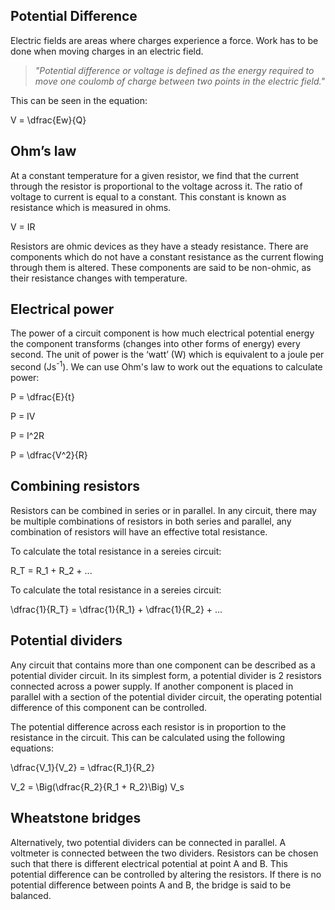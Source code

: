 ## Potential Difference
Electric fields are areas where charges experience a force. Work has to be done when moving charges in an electric field.

> *"Potential difference or voltage is defined as the energy required to move one coulomb of charge between two points in the electric field."*

This can be seen in the equation:

<p>V = \dfrac{Ew}{Q}</p>

## Ohm’s law
At a constant temperature for a given resistor, we find that the current through the resistor is proportional to the voltage across it. The ratio of voltage to current is equal to a constant. This constant is known as resistance which is measured in ohms.

<p>V = IR</p>

Resistors are ohmic devices as they have a steady resistance. There are components which do not have a constant resistance as the current flowing through them is altered. These components are said to be non-ohmic, as their resistance changes with temperature.

## Electrical power
The power of a circuit component is how much electrical potential energy the component transforms (changes into other forms of energy) every second. The unit of power is the ‘watt’ (W) which is equivalent to a joule per second (Js<sup>-1</sup>). We can use Ohm's law to work out the equations to calculate power:

<p>P = \dfrac{E}{t}</p>

<p>P = IV</p>

<p>P = I^2R</p>

<p>P = \dfrac{V^2}{R}</p>

## Combining resistors
Resistors can be combined in series or in parallel. In any circuit, there may be multiple combinations of resistors in both series and parallel, any combination of resistors will have an effective total resistance.

To calculate the total resistance in a sereies circuit:

<p>R_T = R_1 + R_2 + ...</p>

To calculate the total resistance in a sereies circuit:

<p>\dfrac{1}{R_T} = \dfrac{1}{R_1} + \dfrac{1}{R_2} + ...</p>

## Potential dividers
Any circuit that contains more than one component can be described as a potential divider circuit. In its simplest form, a potential divider is 2 resistors connected across a power supply. If another component is placed in parallel with a section of the potential divider circuit, the operating potential difference of this component can be controlled.

The potential difference across each resistor is in proportion to the resistance in the circuit. This can be calculated using the following equations:

<p>\dfrac{V_1}{V_2} = \dfrac{R_1}{R_2}</p>

<p>V_2 = \Big(\dfrac{R_2}{R_1 + R_2}\Big) V_s</p>

## Wheatstone bridges
Alternatively, two potential dividers can be connected in parallel. A voltmeter is connected between the two dividers. Resistors can be chosen such that there is different electrical potential at point A and B. This potential difference can be controlled by altering the resistors. If there is no potential difference between points A and B, the bridge is said to be balanced.

<!--Insert diagram?-->
